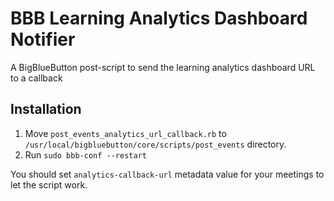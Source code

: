 # BBB Learning Analytics Dashboard Notifier

A BigBlueButton post-script to send the learning analytics dashboard URL to a callback

## Installation

1. Move `post_events_analytics_url_callback.rb` to `/usr/local/bigbluebutton/core/scripts/post_events` directory.
2. Run `sudo bbb-conf --restart`

You should set `analytics-callback-url` metadata value for your meetings to let the script work.
